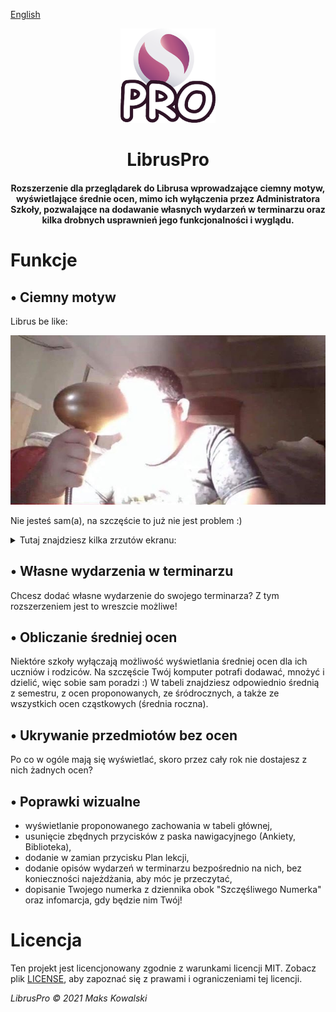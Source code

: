 [English](README.md)
<p align="center">
  <a href="https://github.com/kasrow12/LibrusPro">
    <img src="img/icon.png" alt="Logo" width="30%" height="30%">
  </a>
  <h1 align="center">LibrusPro</h1>
  <h4 align="center">Rozszerzenie dla przeglądarek do Librusa wprowadzające ciemny motyw, wyświetlające średnie ocen, mimo ich wyłączenia przez Administratora Szkoły, pozwalające na dodawanie własnych wydarzeń w terminarzu oraz kilka drobnych usprawnień jego funkcjonalności i wyglądu.</h4>
</p>


# Funkcje

## • Ciemny motyw
Librus be like:

![Light theme meme](docs/lightThemeMeme.jpg?raw=true)

Nie jesteś sam(a), na szczęście to już nie jest problem :)
<details>
  <summary>Tutaj znajdziesz kilka zrzutów ekranu:</summary>

![Ciemny motyw 1](docs/librusPro_oceny.png?raw=true)
![Ciemny motyw 2](docs/librusPro_frekwencja.png?raw=true)
![Ciemny motyw 3](docs/librusPro_terminarz.png?raw=true)
![Ciemny motyw 4](docs/librusPro_wiadomosci.png?raw=true)
![Ciemny motyw 5](docs/librusPro_naglowek.png?raw=true)
</details>

## • Własne wydarzenia w terminarzu
Chcesz dodać własne wydarzenie do swojego terminarza? Z tym rozszerzeniem jest to wreszcie możliwe!

## • Obliczanie średniej ocen
Niektóre szkoły wyłączają możliwość wyświetlania średniej ocen dla ich uczniów i rodziców. Na szczęście Twój komputer potrafi dodawać, mnożyć i dzielić, więc sobie sam poradzi :) W tabeli znajdziesz odpowiednio średnią z semestru, z ocen proponowanych, ze śródrocznych, a także ze wszystkich ocen cząstkowych (średnia roczna).

## • Ukrywanie przedmiotów bez ocen
Po co w ogóle mają się wyświetlać, skoro przez cały rok nie dostajesz z nich żadnych ocen?

## • Poprawki wizualne
- wyświetlanie proponowanego zachowania w tabeli głównej,
- usunięcie zbędnych przycisków z paska nawigacyjnego (Ankiety, Biblioteka),
- dodanie w zamian przycisku Plan lekcji,
- dodanie opisów wydarzeń w terminarzu bezpośrednio na nich, bez konieczności najeżdżania, aby móc je przeczytać,
- dopisanie Twojego numerka z dziennika obok "Szczęśliwego Numerka" oraz infomarcja, gdy będzie nim Twój!

# Licencja
Ten projekt jest licencjonowany zgodnie z warunkami licencji MIT. Zobacz plik [LICENSE](LICENSE.md), aby zapoznać się z prawami i ograniczeniami tej licencji.

<i>LibrusPro © 2021 Maks Kowalski</i>
